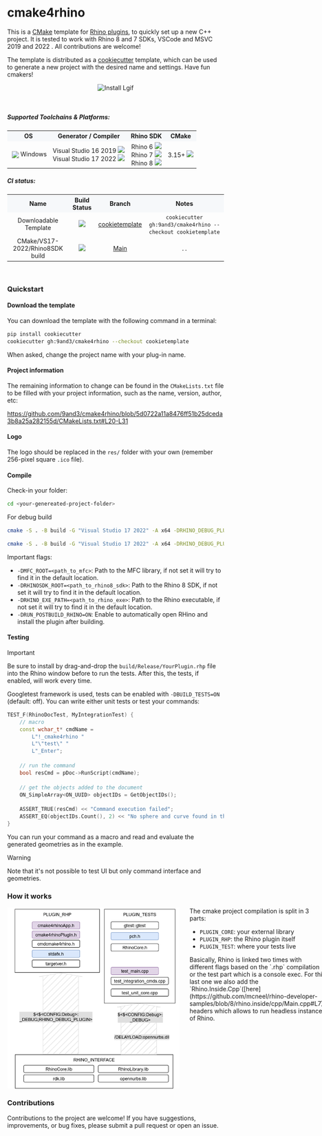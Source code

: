 <!-- <p align="center">
  <img src="~logo/logo_4html.svg" width="600" alt="CMake4Rhino Logo" style="margin-bottom:0;">
  <br>
  <img src="~logo/logo_title_code.svg" width="300">
</p> -->


# cmake4rhino

This is a [CMake](https://cmake.org/) template for [Rhino plugins](https://developer.rhino3d.com/guides/cpp/), to quickly set up a new C++ project.
It is tested to work with Rhino 8 and 7 SDKs, VSCode and MSVC 2019 and 2022 . All contributions are welcome!

The template is distributed as a [cookiecutter](https://github.com/cookiecutter/cookiecutter) template, which can be used to generate a new project with the desired name and settings. Have fun cmakers!

<p align="center">
  <img src="assets/record_exp.gif" width="700" alt="Install Lgif" style="margin-bottom:0;">
</p>


<br>

##### Supported Toolchains & Platforms:

<table width="100%">
  <tr style="background-color:#f6f8fa;">
    <th>OS</th>
    <th>Generator / Compiler</th>
    <th>Rhino SDK</th>
    <th>CMake</th>
  </tr>
  <tr>
    <td style="text-align:center;">
    <img src="https://cdn.jsdelivr.net/gh/devicons/devicon/icons/windows8/windows8-original.svg" width="18" style="vertical-align:middle; margin-left:4px;"/>
    Windows
    </td>
    <td style="text-align:center;">Visual Studio 16 2019 <img src="https://img.shields.io/badge/-not%20tested-orange?style=for-the-badg&logo=visualstudiocode&logoColor=white"/> <br> Visual Studio 17 2022 <img src="https://img.shields.io/badge/-tested-brightgreen?style=for-the-badg&logo=visualstudiocode&logoColor=white"/></td>
    <td style="text-align:center;">Rhino 6 <img src="https://img.shields.io/badge/-not%20supported-red?style=for-the-badg"/> <br> Rhino 7 <img src="https://img.shields.io/badge/-not%20tested-orange?style=for-the-badg"/> <br> Rhino 8 <img src="https://img.shields.io/badge/-tested-brightgreen?style=for-the-badg"/></td>
    <td style="text-align:center;">3.15+ <img src="https://img.shields.io/badge/-tested-brightgreen?style=for-the-badg"/></td>
  </tr>
</table>

##### CI status:

<table width="100%">
  <tr style="background-color:#f6f8fa;">
    <th>Name</th>
    <th>Build Status</th>
    <th>Branch</th>
    <th>Notes</th>
  </tr>
  <tr>
    <td style="text-align:center;">Downloadable Template</td>
    <td style="text-align:center;">
      <a href="https://github.com/9and3/cmake4rhino/actions/workflows/build_cookietemplate.yml">
        <img src="https://github.com/9and3/cmake4rhino/actions/workflows/build_cookietemplate.yml/badge.svg">
      </a>
    </td>
    <td style="text-align:center;">
      <a href="https://github.com/9and3/cmake4rhino/tree/cookietemplate">cookietemplate</a>
    </td>
    <td style="text-align:center;">
      <code>cookiecutter gh:9and3/cmake4rhino --checkout cookietemplate</code>
    </td>
  </tr>
  <tr>
    <td style="text-align:center;">CMake/VS17-2022/Rhino8SDK build</td>
    <td style="text-align:center;">
      <a href="https://github.com/9and3/cmake4rhino/actions/workflows/build_cmake.yml">
        <img src="https://github.com/9and3/cmake4rhino/actions/workflows/build_cmake.yml/badge.svg">
      </a>
    </td>
    <td style="text-align:center;">
      <a href="https://github.com/9and3/cmake4rhino/tree/Main">Main</a>
    </td>
    <td style="text-align:center;">
      <code>..</code>
    </td>
  </tr>
</table>

<br>

### Quickstart

#### Download the template

You can download the template with the following command in a terminal:

```bash
pip install cookiecutter
cookiecutter gh:9and3/cmake4rhino --checkout cookietemplate
```
When asked, change the project name with your plug-in name.

#### Project information
The remaining information to change can be found in the `CMakeLists.txt` file to be filled with your project information, such as the name, version, author, etc:

https://github.com/9and3/cmake4rhino/blob/5d0722a11a8476ff51b25dceda3b8a25a282155d/CMakeLists.txt#L20-L31

#### Logo
The logo should be replaced in the `res/` folder with your own (remember 256-pixel square `.ico` file).

#### Compile

Check-in your folder:
```bash
cd <your-genereated-project-folder>
```
For debug build
```bash
cmake -S . -B build -G "Visual Studio 17 2022" -A x64 -DRHINO_DEBUG_PLUGIN=ON; cmake --build build --config Debug
```

```bash
cmake -S . -B build -G "Visual Studio 17 2022" -A x64 -DRHINO_DEBUG_PLUGIN=ON; cmake --build build --config Release
```

Important flags:
- `-DMFC_ROOT=<path_to_mfc>`: Path to the MFC library, if not set it will try to find it in the default location.
- `-DRHINOSDK_ROOT=<path_to_rhino8_sdk>`: Path to the Rhino 8 SDK, if not set it will try to find it in the default location.
- `-DRHINO_EXE_PATH=<path_to_rhino_exe>`: Path to the Rhino executable, if not set it will try to find it in the default location.
- `-DRUN_POSTBUILD_RHINO=ON`: Enable to automatically open RHino and install the plugin after building.

#### Testing

> [!IMPORTANT]  
> Be sure to install by drag-and-drop the `build/Release/YourPlugin.rhp` file into the Rhino window before to run the tests. After this, the tests, if enabled, will work every time.

Googletest framework is used, tests can be enabled with `-DBUILD_TESTS=ON` (default: off).
You can write either unit tests or test your commands:
```cpp
TEST_F(RhinoDocTest, MyIntegrationTest) {
    // macro
    const wchar_t* cmdName = 
        L"!_cmake4rhino "
        L"\"test\" "
        L"_Enter";

    // run the command
    bool resCmd = pDoc->RunScript(cmdName);

    // get the objects added to the document
    ON_SimpleArray<ON_UUID> objectIDs = GetObjectIDs();

    ASSERT_TRUE(resCmd) << "Command execution failed";
    ASSERT_EQ(objectIDs.Count(), 2) << "No sphere and curve found in the document";
}
```
You can run your command as a macro and read and evaluate the generated geometries as in the example.

> [!WARNING]  
> Note that it's not possible to test UI but only command interface and geometries.

### How it works

<div style="display: flex; align-items: flex-start;">
  <img src="assets/diagramrhptest.png" width="400" alt="diagramw" style="margin-right: 24px;">
  <div>
    The cmake project compilation is split in 3 parts:<br>
    <ul>
      <li><code>PLUGIN_CORE</code>: your external library</li>
      <li><code>PLUGIN_RHP</code>: the Rhino plugin itself</li>
      <li><code>PLUGIN_TEST</code>: where your tests live</li>
    </ul>
    Basically, Rhino is linked two times with different flags based on the `.rhp` compilation or the test part which is a console exec. For this last one we also add the `Rhino.Inside.Cpp`([here](https://github.com/mcneel/rhino-developer-samples/blob/8/rhino.inside/cpp/Main.cpp#L7)) headers which allows to run headless instances of Rhino.
  </div>
</div>

### Contributions

Contributions to the project are welcome! If you have suggestions, improvements, or bug fixes, please submit a pull request or open an issue.
